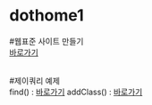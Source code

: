 # dothome1

#웹표준 사이트 만들기<br>
<a href="https://limboram.github.io/dothome1/webstandard/index.html">바로가기</a>

<br>
#제이쿼리 예제<br>
find() : <a href="https://limboram.github.io/dothome1/jquery/jquery04_find.html">바로가기</a>
addClass() : <a href="https://limboram.github.io/dothome1/jquery/jquery06_addClass.html">바로가기</a>
